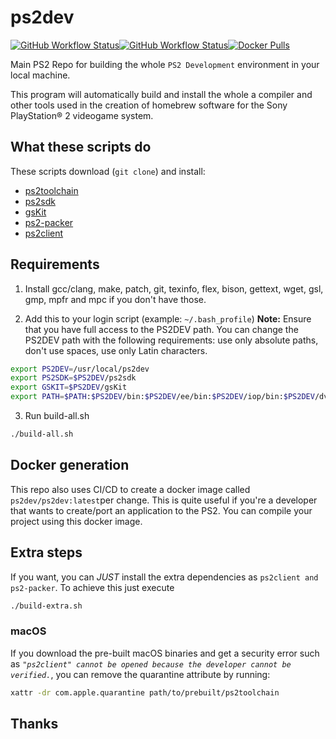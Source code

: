# ps2dev
[![GitHub Workflow Status](https://img.shields.io/github/workflow/status/ps2dev/ps2dev/CI?label=CI&logo=github&style=for-the-badge)](https://github.com/ps2dev/ps2dev/actions?query=workflow%3ACI)[![GitHub Workflow Status](https://img.shields.io/github/workflow/status/ps2dev/ps2dev/CI-Docker?label=CI-Docker&logo=github&style=for-the-badge)](https://github.com/ps2dev/ps2dev/actions?query=workflow%3ACI-Docker)[![Docker Pulls](https://img.shields.io/docker/pulls/ps2dev/ps2dev?style=for-the-badge)](https://hub.docker.com/r/ps2dev/ps2dev/tags)

Main PS2 Repo for building the whole `PS2 Development` environment in your local machine.

This program will automatically build and install the whole a compiler and other tools used in the creation of homebrew software for the Sony PlayStation® 2 videogame system.

## What these scripts do

These scripts download (`git clone`) and install: 
- [ps2toolchain](https://github.com/ps2dev/ps2toolchain "ps2toolchain") 
- [ps2sdk](https://github.com/ps2dev/ps2sdk "ps2sdk") 
- [gsKit](https://github.com/ps2dev/gsKit "gsKit") 
- [ps2-packer](https://github.com/ps2dev/ps2-packer "ps2-packer") 
- [ps2client](https://github.com/ps2dev/ps2client "ps2client")

## Requirements

1. Install gcc/clang, make, patch, git, texinfo, flex, bison, gettext, wget, gsl, gmp, mpfr and mpc if you don't have those.

2. Add this to your login script (example: `~/.bash_profile`) 
**Note:** Ensure that you have full access to the PS2DEV path. You can change the PS2DEV path with the following requirements: use only absolute paths, don't use spaces, use only Latin characters.
```bash
export PS2DEV=/usr/local/ps2dev
export PS2SDK=$PS2DEV/ps2sdk
export GSKIT=$PS2DEV/gsKit
export PATH=$PATH:$PS2DEV/bin:$PS2DEV/ee/bin:$PS2DEV/iop/bin:$PS2DEV/dvp/bin:$PS2SDK/bin
```
3. Run build-all.sh  
```bash
./build-all.sh
```

## Docker generation
This repo also uses CI/CD to create a docker image called `ps2dev/ps2dev:latest`per change. This is quite useful if you're a developer that wants to create/port an application to the PS2. You can compile your project using this docker image.

## Extra steps
If you want, you can *JUST* install the extra dependencies as `ps2client and ps2-packer`. To achieve this just execute

```bash
./build-extra.sh
```

### macOS
If you download the pre-built macOS binaries and get a security error such as _`"ps2client" cannot be opened because the developer cannot be verified.`_, you can remove the quarantine attribute by running:

```bash
xattr -dr com.apple.quarantine path/to/prebuilt/ps2toolchain
```

## Thanks
